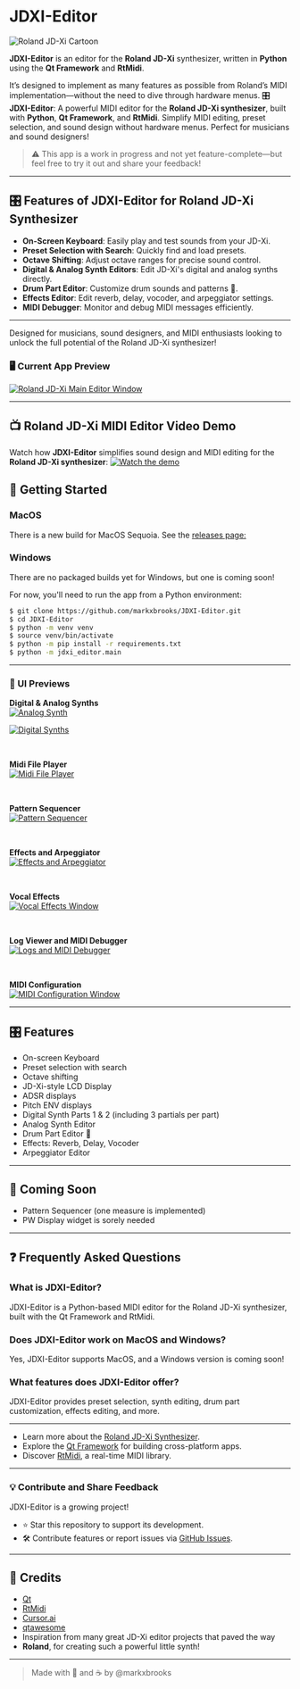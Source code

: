# JDXI-Editor

![Roland JD-Xi Cartoon](./resources/jdxi_cartoon_600.png)

**JDXI-Editor** is an editor for the **Roland JD-Xi** synthesizer, written in **Python** using the **Qt Framework** and **RtMidi**.

It’s designed to implement as many features as possible from Roland’s MIDI implementation—without the need to dive through hardware menus. 🎛️
**JDXI-Editor**: A powerful MIDI editor for the **Roland JD-Xi synthesizer**, built with **Python**, **Qt Framework**, and **RtMidi**. Simplify MIDI editing, preset selection, and sound design without hardware menus. Perfect for musicians and sound designers!
> ⚠️ This app is a work in progress and not yet feature-complete—but feel free to try it out and share your feedback!

---

## 🎛️ Features of JDXI-Editor for Roland JD-Xi Synthesizer
- **On-Screen Keyboard**: Easily play and test sounds from your JD-Xi.
- **Preset Selection with Search**: Quickly find and load presets.
- **Octave Shifting**: Adjust octave ranges for precise sound control.
- **Digital & Analog Synth Editors**: Edit JD-Xi's digital and analog synths directly.
- **Drum Part Editor**: Customize drum sounds and patterns 🥁.
- **Effects Editor**: Edit reverb, delay, vocoder, and arpeggiator settings.
- **MIDI Debugger**: Monitor and debug MIDI messages efficiently.

---

Designed for musicians, sound designers, and MIDI enthusiasts looking to unlock the full potential of the Roland JD-Xi synthesizer!

### 🖥️ Current App Preview

<a href="./resources/main_window_0.6.gif" rel="Current view of the Roland JD-Xi Editor App">
  <img src="./resources/main_window_0.6.gif" alt="Roland JD-Xi Main Editor Window" />
</a>

---
## 📺 Roland JD-Xi MIDI Editor Video Demo
Watch how **JDXI-Editor** simplifies sound design and MIDI editing for the **Roland JD-Xi synthesizer**:
[![Watch the demo](https://img.youtube.com/vi/vw-T-9LJkng/0.jpg)](https://www.youtube.com/watch?v=vw-T-9LJkng)


## 🚀 Getting Started


### MacOS
There is a new build for MacOS Sequoia. See the [releases page:](https://github.com/markxbrooks/JDXI-Editor/releases/tag/v0.0.4)

### Windows 
There are no packaged builds yet for Windows, but one is coming soon!

For now, you'll need to run the app from a Python environment:

```bash
$ git clone https://github.com/markxbrooks/JDXI-Editor.git
$ cd JDXI-Editor
$ python -m venv venv
$ source venv/bin/activate
$ python -m pip install -r requirements.txt
$ python -m jdxi_editor.main
```

---

### 🎹 UI Previews

**Digital & Analog Synths**  
<a href="./resources/analog_synth.png">
  <img src="./resources/analog_synth_600.png" alt="Analog Synth" />
</a>

<a href="./resources/digital_synth.png">
  <img src="./resources/digital_synth_600.png" alt="Digital Synths" />
</a>

&nbsp;

**Midi File Player**  
<a href="./resources/midi_player.png">
  <img src="./resources/midi_player_600.png" alt="Midi File Player" />
</a>

&nbsp;

**Pattern Sequencer**  
<a href="./resources/pattern.png">
  <img src="./resources/pattern_600.png" alt="Pattern Sequencer" />
</a>

&nbsp;

**Effects and Arpeggiator**  
<a href="./resources/effects.png">
  <img src="./resources/effects_600.png" alt="Effects and Arpeggiator" />
</a>

&nbsp;

**Vocal Effects**  
<a href="./resources/vocal_effects.png">
  <img src="./resources/vocal_effects_600.png" alt="Vocal Effects Window" />
</a>

&nbsp;

**Log Viewer and MIDI Debugger**  
<a href="./resources/logs_and_midi.png">
  <img src="./resources/logs_and_midi_600.png" alt="Logs and MIDI Debugger" />
</a>

&nbsp;

**MIDI Configuration**  
<a href="./resources/midi_config.png">
  <img src="./resources/midi_config_200.png" alt="MIDI Configuration Window" />
</a>

---

## 🎛️ Features

- On-screen Keyboard
- Preset selection with search
- Octave shifting
- JD-Xi-style LCD Display
- ADSR displays
- Pitch ENV displays
- Digital Synth Parts 1 & 2 (including 3 partials per part)
- Analog Synth Editor
- Drum Part Editor 🥁
- Effects: Reverb, Delay, Vocoder
- Arpeggiator Editor

---

## 🧩 Coming Soon

- Pattern Sequencer (one measure is implemented)
- PW Display widget is sorely needed

---

## ❓ Frequently Asked Questions
### What is JDXI-Editor?
JDXI-Editor is a Python-based MIDI editor for the Roland JD-Xi synthesizer, built with the Qt Framework and RtMidi.
### Does JDXI-Editor work on MacOS and Windows?
Yes, JDXI-Editor supports MacOS, and a Windows version is coming soon!
### What features does JDXI-Editor offer?
JDXI-Editor provides preset selection, synth editing, drum part customization, effects editing, and more.

---

- Learn more about the [Roland JD-Xi Synthesizer](https://www.roland.com/global/products/jd-xi/).
- Explore the [Qt Framework](https://www.qt.io/) for building cross-platform apps.
- Discover [RtMidi](https://www.music.mcgill.ca/~gary/rtmidi/), a real-time MIDI library.

---

### 💡 Contribute and Share Feedback
JDXI-Editor is a growing project! 
- ⭐ Star this repository to support its development.
- 🛠️ Contribute features or report issues via [GitHub Issues](https://github.com/markxbrooks/JDXI-Editor/issues).

---

## 🙏 Credits

- [Qt](https://www.qt.io/)
- [RtMidi](https://www.music.mcgill.ca/~gary/rtmidi/)
- [Cursor.ai](https://cursor.so)
- [qtawesome](https://github.com/spyder-ide/qtawesome)
- Inspiration from many great JD-Xi editor projects that paved the way
- **Roland**, for creating such a powerful little synth!

---

> Made with 🎹 and ☕ by @markxbrooks

